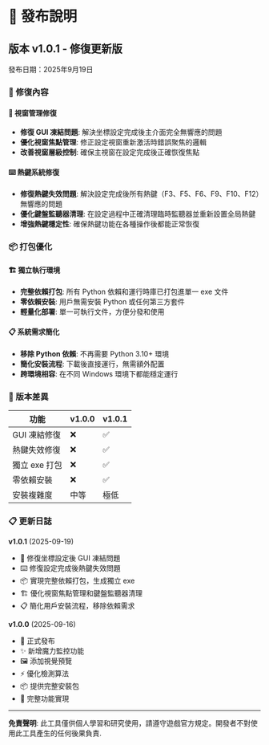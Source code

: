 # 🚀 發布說明

## 版本 v1.0.1 - 修復更新版

發布日期：2025年9月19日

### 🐛 修復內容

#### 🔧 視窗管理修復

- **修復 GUI 凍結問題**: 解決坐標設定完成後主介面完全無響應的問題
- **優化視窗焦點管理**: 修正設定視窗重新激活時錯誤聚焦的邏輯
- **改善視窗層級控制**: 確保主視窗在設定完成後正確恢復焦點

#### ⌨️ 熱鍵系統修復

- **修復熱鍵失效問題**: 解決設定完成後所有熱鍵（F3、F5、F6、F9、F10、F12）無響應的問題
- **優化鍵盤監聽器清理**: 在設定過程中正確清理臨時監聽器並重新設置全局熱鍵
- **增強熱鍵穩定性**: 確保熱鍵功能在各種操作後都能正常恢復

### 📦 打包優化

#### 🏗️ 獨立執行環境

- **完整依賴打包**: 所有 Python 依賴和運行時庫已打包進單一 exe 文件
- **零依賴安裝**: 用戶無需安裝 Python 或任何第三方套件
- **輕量化部署**: 單一可執行文件，方便分發和使用

#### 📋 系統需求簡化

- **移除 Python 依賴**: 不再需要 Python 3.10+ 環境
- **簡化安裝流程**: 下載後直接運行，無需額外配置
- **跨環境相容**: 在不同 Windows 環境下都能穩定運行

### 🔄 版本差異

| 功能 | v1.0.0 | v1.0.1 |
|------|--------|--------|
| GUI 凍結修復 | ❌ | ✅ |
| 熱鍵失效修復 | ❌ | ✅ |
| 獨立 exe 打包 | ❌ | ✅ |
| 零依賴安裝 | ❌ | ✅ |
| 安裝複雜度 | 中等 | 極低 |

### 📋 更新日誌

**v1.0.1** (2025-09-19)

- 🐛 修復坐標設定後 GUI 凍結問題
- ⌨️ 修復設定完成後熱鍵失效問題
- 📦 實現完整依賴打包，生成獨立 exe
- 🏗️ 優化視窗焦點管理和鍵盤監聽器清理
- 📋 簡化用戶安裝流程，移除依賴需求

**v1.0.0** (2025-09-16)

- 🎉 正式發布
- ✨ 新增魔力監控功能
- 🖼️ 添加視覺預覽
- ⚡ 優化檢測算法
- 📦 提供完整安裝包
- 🔧 完整功能實現

---

**免責聲明**: 此工具僅供個人學習和研究使用，請遵守遊戲官方規定。開發者不對使用此工具產生的任何後果負責.

